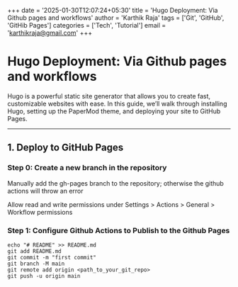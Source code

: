 +++
date = '2025-01-30T12:07:24+05:30'
title = 'Hugo Deployment: Via Github pages and workflows'
author = 'Karthik Raja'
tags = ['Git', 'GitHub', 'GitHib Pages']
categories = ['Tech', 'Tutorial']
email = 'karthikraja@gmail.com'
+++

# Hugo Deployment: Via Github pages and workflows

Hugo is a powerful static site generator that allows you to create fast, customizable websites with ease. In this guide, we’ll walk through installing Hugo, setting up the PaperMod theme, and deploying your site to GitHub Pages.

---

## 1. Deploy to GitHub Pages

### **Step 0: Create a new branch in the repository**

Manually add the gh-pages branch to the repository; otherwise the github actions will throw an error

Allow read and write permissions under Settings > Actions > General > Workflow permissions

### **Step 1: Configure Github Actions to Publish to the Github Pages**

```
echo "# README" >> README.md
git add README.md
git commit -m "first commit"
git branch -M main
git remote add origin <path_to_your_git_repo>
git push -u origin main

```

